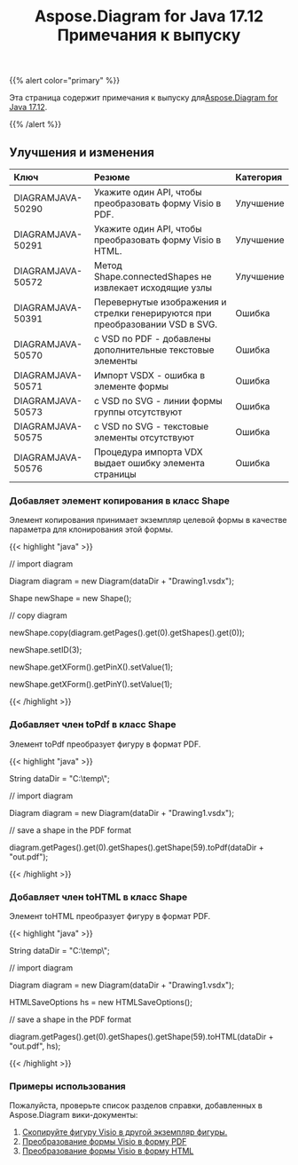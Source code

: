 ﻿---
title: Aspose.Diagram for Java 17.12 Примечания к выпуску
type: docs
weight: 10
url: /ru/java/aspose-diagram-for-java-17-12-release-notes/
---
{{% alert color="primary" %}} 

 Эта страница содержит примечания к выпуску для[Aspose.Diagram for Java 17.12](https://docs.aspose.com/diagram/java/aspose-diagram-for-java-17-12-release-notes/).

{{% /alert %}} 
## **Улучшения и изменения**

|**Ключ**|**Резюме**|**Категория**|
|:- |:- |:- |
|DIAGRAMJAVA-50290|Укажите один API, чтобы преобразовать форму Visio в PDF.|Улучшение|
|DIAGRAMJAVA-50291|Укажите один API, чтобы преобразовать форму Visio в HTML.|Улучшение|
|DIAGRAMJAVA-50572|Метод Shape.connectedShapes не извлекает исходящие узлы|Улучшение|
|DIAGRAMJAVA-50391|Перевернутые изображения и стрелки генерируются при преобразовании VSD в SVG.|Ошибка|
|DIAGRAMJAVA-50570|с VSD по PDF - добавлены дополнительные текстовые элементы|Ошибка|
|DIAGRAMJAVA-50571|Импорт VSDX - ошибка в элементе формы|Ошибка|
|DIAGRAMJAVA-50573|с VSD по SVG - линии формы группы отсутствуют|Ошибка|
|DIAGRAMJAVA-50575|с VSD по SVG - текстовые элементы отсутствуют|Ошибка|
|DIAGRAMJAVA-50576|Процедура импорта VDX выдает ошибку элемента страницы|Ошибка|
### **Добавляет элемент копирования в класс Shape**
Элемент копирования принимает экземпляр целевой формы в качестве параметра для клонирования этой формы.

{{< highlight "java" >}}

 // import diagram

Diagram diagram = new Diagram(dataDir + "Drawing1.vsdx");

Shape newShape = new Shape();

// copy diagram

newShape.copy(diagram.getPages().get(0).getShapes().get(0));

newShape.setID(3);

newShape.getXForm().getPinX().setValue(1);

newShape.getXForm().getPinY().setValue(1);

{{< /highlight >}}
### **Добавляет член toPdf в класс Shape**
Элемент toPdf преобразует фигуру в формат PDF.

{{< highlight "java" >}}

 String dataDir = "C:\\temp\\";

// import diagram

Diagram diagram = new Diagram(dataDir + "Drawing1.vsdx");

// save a shape in the PDF format

diagram.getPages().get(0).getShapes().getShape(59).toPdf(dataDir + "out.pdf");

{{< /highlight >}}
### **Добавляет член toHTML в класс Shape**
Элемент toHTML преобразует фигуру в формат PDF.

{{< highlight "java" >}}

 String dataDir = "C:\\temp\\";

// import diagram

Diagram diagram = new Diagram(dataDir + "Drawing1.vsdx");

HTMLSaveOptions hs = new HTMLSaveOptions();

// save a shape in the PDF format

diagram.getPages().get(0).getShapes().getShape(59).toHTML(dataDir + "out.pdf", hs);

{{< /highlight >}}
### **Примеры использования**
Пожалуйста, проверьте список разделов справки, добавленных в Aspose.Diagram вики-документы:

1. [Скопируйте фигуру Visio в другой экземпляр фигуры.](https://docs.aspose.com/diagram/java/working-with-visio-shape-data/#use-connection-indexes-to-connect-shapes-programming-sample)
1. [Преобразование формы Visio в форму PDF](https://docs.aspose.com/diagram/java/convert-a-visio-shape-to-pdf/)
1. [Преобразование формы Visio в форму HTML](https://docs.aspose.com/diagram/java/convert-a-visio-shape-to-html/)


